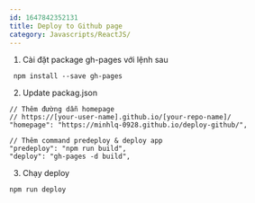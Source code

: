 ```yaml
---
id: 1647842352131
title: Deploy to Github page
category: Javascripts/ReactJS/
---
```


1. Cài đặt package gh-pages với lệnh sau

```shell
 npm install --save gh-pages
```
2. Update packag.json

```shell
// Thêm đường dẫn homepage
// https://[your-user-name].github.io/[your-repo-name]/
"homepage": "https://minhlq-0928.github.io/deploy-github/",

// Thêm command predeploy & deploy app
"predeploy": "npm run build",
"deploy": "gh-pages -d build",
```
3. Chạy deploy

```
npm run deploy
```
